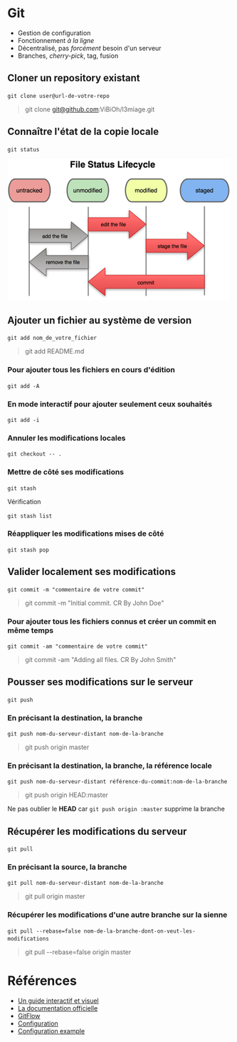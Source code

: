 # Git


* Gestion de configuration
* Fonctionnement *à la ligne*
* Décentralisé, pas *forcément* besoin d'un serveur
* Branches, *cherry-pick*, tag, fusion


## Cloner un repository existant

`git clone user@url-de-votre-repo`

> git clone git@github.com:ViBiOh/l3miage.git


## Connaître l'état de la copie locale

`git status`


![](/doc/img/git_lifecycle.png)


## Ajouter un fichier au système de version

`git add nom_de_votre_fichier`

> git add README.md


### Pour ajouter tous les fichiers en cours d'édition

`git add -A`


### En mode interactif pour ajouter seulement ceux souhaités

`git add -i`


### Annuler les modifications locales

`git checkout -- .`


### Mettre de côté ses modifications

`git stash`

Vérification

`git stash list`


### Réappliquer les modifications mises de côté

`git stash pop`


## Valider localement ses modifications

`git commit -m "commentaire de votre commit"`

> git commit -m "Initial commit. CR By John Doe"


### Pour ajouter tous les fichiers connus et créer un commit en même temps

`git commit -am "commentaire de votre commit"`

> git commit -am "Adding all files. CR By John Smith"


## Pousser ses modifications sur le serveur

`git push`


### En précisant la destination, la branche

`git push nom-du-serveur-distant nom-de-la-branche`

> git push origin master


### En précisant la destination, la branche, la référence locale

`git push nom-du-serveur-distant référence-du-commit:nom-de-la-branche`

> git push origin HEAD:master

Ne pas oublier le **HEAD** car `git push origin :master` supprime la branche


## Récupérer les modifications du serveur

`git pull`


### En précisant la source, la branche

`git pull nom-du-serveur-distant nom-de-la-branche`

> git pull origin master


### Récupérer les modifications d'une autre branche sur la sienne

`git pull --rebase=false nom-de-la-branche-dont-on-veut-les-modifications`

> git pull --rebase=false origin master


# Références

* [Un guide interactif et visuel](http://onlywei.github.io/explain-git-with-d3/#commit)
* [La documentation officielle](http://git-scm.com/book/fr/v1)
* [GitFlow](http://nvie.com/posts/a-successful-git-branching-model/)
* [Configuration](https://delicious-insights.com/fr/articles/configuration-git/)
* [Configuration example](https://gist.github.com/tdd/470582)
